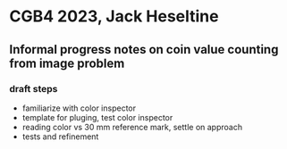# CGB4 2023, Jack Heseltine

## Informal progress notes on coin value counting from image problem

### draft steps

* familiarize with color inspector
* template for pluging, test color inspector
* reading color vs 30 mm reference mark, settle on approach
* tests and refinement

